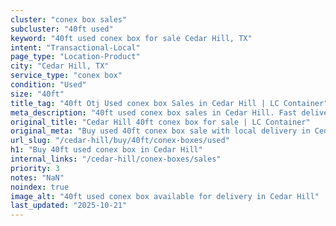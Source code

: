 ```yaml
---
cluster: "conex box sales"
subcluster: "40ft used"
keyword: "40ft used conex box for sale Cedar Hill, TX"
intent: "Transactional-Local"
page_type: "Location-Product"
city: "Cedar Hill, TX"
service_type: "conex box"
condition: "Used"
size: "40ft"
title_tag: "40ft Otj Used conex box Sales in Cedar Hill | LC Container"
meta_description: "40ft used conex box sales in Cedar Hill. Fast delivery, competitive pricing. Serving conex boxes area. Quote ID: 9S6. Call (214) 524-4168 for your free quote today."
original_title: "Cedar Hill 40ft conex box for sale | LC Container"
original_meta: "Buy used 40ft conex box sale with local delivery in Cedar Hill, TX. LC Container — local Since 2003. Request a fast quote today."
url_slug: "/cedar-hill/buy/40ft/conex-boxes/used"
h1: "Buy 40ft used conex box in Cedar Hill"
internal_links: "/cedar-hill/conex-boxes/sales"
priority: 3
notes: "NaN"
noindex: true
image_alt: "40ft used conex box available for delivery in Cedar Hill"
last_updated: "2025-10-21"
---
```


<!-- TODO: Add unique city/inventory copy, images, and internal links here. -->
